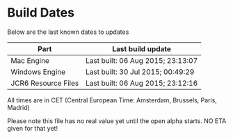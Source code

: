 # Build Dates

Below are the last known dates to updates

Part | Last build update
-----|-----
Mac Engine | Last built: 06 Aug 2015; 23:13:07
Windows Engine | Last built: 30 Jul 2015; 00:49:29
JCR6 Resource Files | Last built: 06 Aug 2015; 23:12:16
All times are in CET (Central European Time: Amsterdam, Brussels, Paris, Madrid)


Please note this file has no real value yet until the open alpha starts. NO ETA given for that yet!
